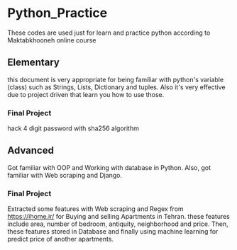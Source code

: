 # Python_Practice

These codes are used just for learn and practice python according to Maktabkhooneh online course

## Elementary

this document is very appropriate for being familiar with python's variable (class) such as Strings, Lists, Dictionary and tuples.
Also it's very effective due to project driven that learn you how to use those.

### Final Project

hack 4 digit password with sha256 algorithm 

## Advanced

Got familiar with OOP and Working with database in Python. Also, got familiar with Web scraping and Django.

### Final Project

Extracted some features with Web scraping and Regex from https://ihome.ir/ for Buying and selling Apartments in Tehran.
these features include area, number of bedroom, antiquity, neighborhood and price.
Then, these features stored in Database and finally using machine learning for predict price of another apartments.
